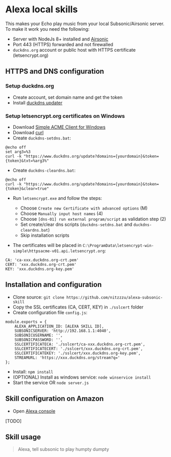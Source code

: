 # Alexa local skills

This makes your Echo play music from your local Subsonic/Airsonic server.
To make it work you need the following:

- Server with NodeJs 8+ installed and [Airsonic](https://github.com/airsonic/airsonic/releases)
- Port 443 (HTTPS) forwarded and not firewalled
- `duckdns.org` account or public host with HTTPS certificate (letsencrypt.org)

## HTTPS and DNS configuration

### Setup duckdns.org

- Create account, set domain name and get the token
- Install [duckdns updater](https://github.com/nitzzzu/duckdns-updater)

### Setup letsencrypt.org certificates on Windows

- Download [Simple ACME Client for Windows](https://github.com/PKISharp/win-acme)
- Download [curl](https://curl.haxx.se/download.html)
- Create `duckdns-setdns.bat`:

```
@echo off
set arg3=%3
curl -k "https://www.duckdns.org/update?domains={yourdomain}&token={token}&txt=%arg3%"
```

- Create `duckdns-cleardns.bat`:

```
@echo off
curl -k "https://www.duckdns.org/update?domains={yourdomain}&token={token}&clear=true"
```

- Run `letsencrypt.exe` and follow the steps:
    - Choose `Create new Certificate with advanced options` (M)
    - Choose `Manually input host names` (4)
    - Choose `[dns-01] run external program/script` as validation step (2)
    - Set create/clear dns scripts (`duckdns-setdns.bat` and `duckdns-cleardns.bat`)
    - Skip installation scripts
    
- The certificates will be placed in `C:\ProgramData\letsencrypt-win-simple\httpsacme-v01.api.letsencrypt.org`:

```
CA: 'ca-xxx.duckdns.org-crt.pem'
CERT: 'xxx.duckdns.org-crt.pem'
KEY: 'xxx.duckdns.org-key.pem'
```

## Installation and configuration

- Clone source: `git clone https://github.com/nitzzzu/alexa-subsonic-skill`
- Copy the SSL certificates (CA, CERT, KEY) in `./sslcert` folder
- Create configuration file `config.js`:

```
module.exports = {
    ALEXA_APPLICATION_ID: [ALEXA SKILL ID],
    SUBSONICSERVER: 'http://192.168.1.1:4040',
    SUBSONICUSERNAME: '',
    SUBSONICPASSWORD: '',
    SSLCERTIFICATECA: './sslcert/ca-xxx.duckdns.org-crt.pem',
    SSLCERTIFICATECERT: './sslcert/xxx.duckdns.org-crt.pem',
    SSLCERTIFICATEKEY: './sslcert/xxx.duckdns.org-key.pem',
    STREAMURL: 'https://xxx.duckdns.org/stream?q='
};
```

- Install: `npm install`
- (OPTIONAL) Install as windows service: `node winservice install`
- Start the service OR `node server.js`

## Skill configuration on Amazon

- Open [Alexa console](https://developer.amazon.com/alexa/console/ask)

[TODO]

## Skill usage

> Alexa, tell subsonic to play humpty dumpty
